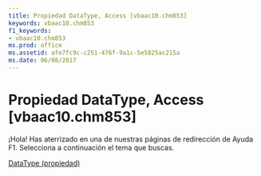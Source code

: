 ```yaml
---
title: Propiedad DataType, Access [vbaac10.chm853]
keywords: vbaac10.chm853
f1_keywords:
- vbaac10.chm853
ms.prod: office
ms.assetid: afe7fc9c-c251-476f-9a1c-5e5825ac215a
ms.date: 06/08/2017
---
```





# Propiedad DataType, Access [vbaac10.chm853]

¡Hola! Has aterrizado en una de nuestras páginas de redirección de Ayuda F1. Selecciona a continuación el tema que buscas.


 [DataType (propiedad)](http://msdn.microsoft.com/library/datatype-property%28Office.15%29.aspx)


